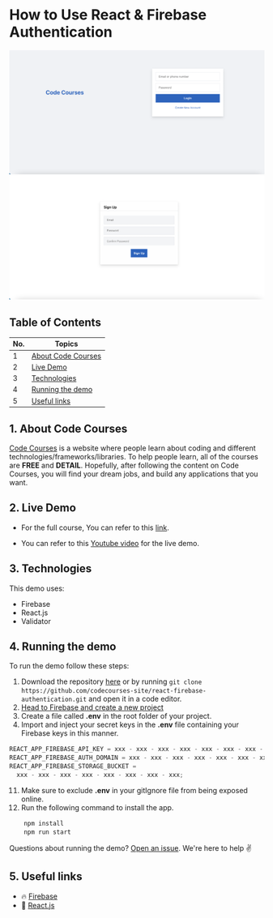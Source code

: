 # How to Use React & Firebase Authentication

![](./screenshots/screenshot1.png)
![](./screenshots/screenshot2.png)

## Table of Contents

| No. | Topics                                    |
| --- | ----------------------------------------- |
| 1   | [About Code Courses](#about-code-courses) |
| 2   | [Live Demo](#live-demo)                   |
| 3   | [Technologies](#technologies)             |
| 4   | [Running the demo](#running-the-demo)     |
| 5   | [Useful links](#useful-links)             |

<a id="about-code-courses"></a>

## 1. About Code Courses

<a href="https://codecourses.site">Code Courses</a> is a website where people learn about coding and different technologies/frameworks/libraries. To help people learn, all of the courses are **FREE** and **DETAIL**. Hopefully, after following the content on Code Courses, you will find your dream jobs, and build any applications that you want.

<a id="live-demo"></a>

## 2. Live Demo

- For the full course, You can refer to this [link](https://codecourses.site/react/how-to-use-react-and-firebase-authentication).

- You can refer to this [Youtube video](https://youtu.be/bWKD4WyekVk) for the live demo.

<a id="technologies"></a>

## 3. Technologies

This demo uses:

- Firebase
- React.js
- Validator

<a id="running-the-demo"></a>

## 4. Running the demo

To run the demo follow these steps:

1. Download the repository [here](https://github.com/codecourses-site/react-firebase-authentication/archive/main.zip) or by running `git clone https://github.com/codecourses-site/react-firebase-authentication.git` and open it in a code editor.
2. [Head to Firebase and create a new project](https://console.firebase.google.com)
3. Create a file called **.env** in the root folder of your project.
4. Import and inject your secret keys in the **.env** file containing your Firebase keys in this manner.

```js
REACT_APP_FIREBASE_API_KEY = xxx - xxx - xxx - xxx - xxx - xxx - xxx - xxx;
REACT_APP_FIREBASE_AUTH_DOMAIN = xxx - xxx - xxx - xxx - xxx - xxx - xxx - xxx;
REACT_APP_FIREBASE_STORAGE_BUCKET =
  xxx - xxx - xxx - xxx - xxx - xxx - xxx - xxx;
```

11. Make sure to exclude **.env** in your gitIgnore file from being exposed online.
12. Run the following command to install the app.

```sh
    npm install
    npm run start
```

Questions about running the demo? [Open an issue](https://github.com/codecourses-site/react-firebase-authentication/issues). We're here to help ✌️

<a id="useful-links"></a>

## 5. Useful links

- 🔥 [Firebase](https://console.firebase.google.com)
- 🔷 [React.js](https://reactjs.org/)
